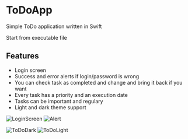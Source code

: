 # ToDoApp
Simple ToDo application written in Swift

Start from executable file

## Features

- Login screen
- Success and error alerts if login/password is wrong
- You can check task as completed and change and bring it back if you want
- Every task has a priority and an execution date
- Tasks can be important and regulary
- Light and dark theme support

![LoginScreen](https://user-images.githubusercontent.com/61458847/222587422-20ffc113-28a6-4a36-8c2a-9420896683b0.png)
![Alert](https://user-images.githubusercontent.com/61458847/222587427-9e81ff12-cc04-4e7a-9fa9-4a33e29e9ad2.png)

![ToDoDark](https://user-images.githubusercontent.com/61458847/219966293-e4958f19-cbd6-44bf-a6c1-0118f35b040f.png)
![ToDoLight](https://user-images.githubusercontent.com/61458847/219966295-7c8dd83e-4bf6-4a48-b944-7a6b3d8e0738.png)
